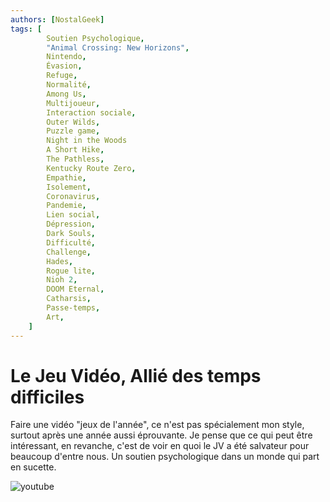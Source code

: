 ```yaml
---
authors: [NostalGeek]
tags: [
        Soutien Psychologique,
        "Animal Crossing: New Horizons",
        Nintendo,
        Évasion,
        Refuge,
        Normalité,
        Among Us,
        Multijoueur,
        Interaction sociale,
        Outer Wilds,
        Puzzle game,
        Night in the Woods
        A Short Hike,
        The Pathless,
        Kentucky Route Zero,
        Empathie,
        Isolement,
        Coronavirus,
        Pandemie,
        Lien social,
        Dépression,
        Dark Souls,
        Difficulté,
        Challenge,
        Hades,
        Rogue lite,
        Nioh 2,
        DOOM Eternal,
        Catharsis,
        Passe-temps,
        Art,
    ]
---
```


# Le Jeu Vidéo, Allié des temps difficiles

Faire une vidéo "jeux de l'année", ce n'est pas spécialement mon style, surtout après une année aussi éprouvante. Je pense que ce qui peut être intéressant, en revanche, c'est de voir en quoi le JV a été salvateur pour beaucoup d'entre nous. Un soutien psychologique dans un monde qui part en sucette.

![youtube](https://www.youtube.com/watch?v=maGRe4Pa1yg)
